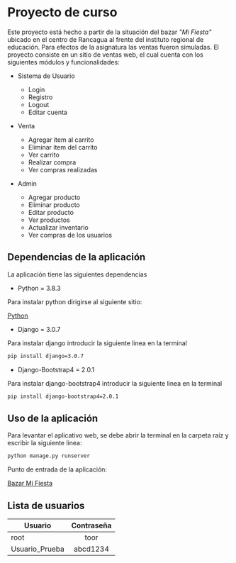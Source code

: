 # Proyecto de curso

Este proyecto está hecho a partir de la situación del bazar _"Mi Fiesta"_ ubicado en el centro de Rancagua al frente del instituto regional de educación. Para efectos de la asignatura las ventas fueron simuladas. El proyecto consiste en un sitio de ventas web, el cual cuenta con los siguientes módulos y funcionalidades:

* Sistema de Usuario
   * Login
   * Registro
   * Logout
   * Editar cuenta

* Venta
   * Agregar item al carrito
   * Eliminar item del carrito
   * Ver carrito
   * Realizar compra
   * Ver compras realizadas

* Admin
   * Agregar producto
   * Eliminar producto
   * Editar producto
   * Ver productos
   * Actualizar inventario
   * Ver compras de los usuarios

## Dependencias de la aplicación

La aplicación tiene las siguientes dependencias

* Python = 3.8.3

 Para instalar python dirigirse al siguiente sitio:

 [Python](https://www.python.org/downloads/)
 


* Django = 3.0.7

 Para instalar django introducir la siguiente linea en la terminal

 ```bash
 pip install django=3.0.7
 ```



* Django-Bootstrap4 = 2.0.1

 Para instalar django-bootstrap4 introducir la siguiente linea en la terminal

 ```bash
 pip install django-bootstrap4=2.0.1
 ```

## Uso de la aplicación

Para levantar el aplicativo web, se debe abrir la terminal en la carpeta raíz y escribir la siguiente linea:

```bash
python manage.py runserver
```

Punto de entrada de la aplicación:

[Bazar Mi Fiesta](http://localhost:8000/login/)

## Lista de usuarios

| Usuario        | Contraseña    |
| -------------- |:-------------:|
| root           | toor          |
| Usuario_Prueba | abcd1234      |